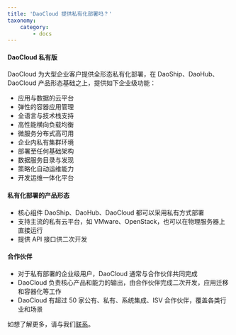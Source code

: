 ```yaml
---
title: 'DaoCloud 提供私有化部署吗？'
taxonomy:
    category:
        - docs
---
```


#### DaoCloud 私有版

DaoCloud 为大型企业客户提供全形态私有化部署，在 DaoShip、DaoHub、DaoCloud 产品形态基础之上，提供如下企业级功能：
 
+ 应用与数据的云平台
+ 弹性的容器应用管理
+ 全语言与技术栈支持
+ 高性能横向负载均衡
+ 微服务分布式高可用
+ 企业内私有集群环境
+ 部署至任何基础架构
+ 数据服务目录与发现
+ 策略化自动运维能力
+ 开发运维一体化平台

#### 私有化部署的产品形态

+ 核心组件 DaoShip、DaoHub、DaoCloud 都可以采用私有方式部署
+ 支持主流的私有云平台，如 VMware、OpenStack，也可以在物理服务器上直接运行
+ 提供 API 接口供二次开发


#### 合作伙伴

+ 对于私有部署的企业级用户，DaoCloud 通常与合作伙伴共同完成
+ DaoCloud 负责核心产品和能力的输出，由合作伙伴完成二次开发，应用迁移和容器化等工作
+ DaoCloud 有超过 50 家公有、私有、系统集成、ISV 合作伙伴，覆盖各类行业和场景

如想了解更多，请与我们[联系](mailto:sales@daocloud.io)。